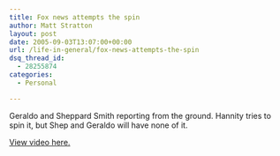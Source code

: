 ```yaml
---
title: Fox news attempts the spin
author: Matt Stratton
layout: post
date: 2005-09-03T13:07:00+00:00
url: /life-in-general/fox-news-attempts-the-spin
dsq_thread_id:
  - 28255874
categories:
  - Personal

---
```

Geraldo and Sheppard Smith reporting from the ground. Hannity tries to spin it, but Shep and Geraldo will have none of it.

<a href="https://www.crooksandliars.com/2005/09/02.html#a4763" target="_blank">View video here.</a>